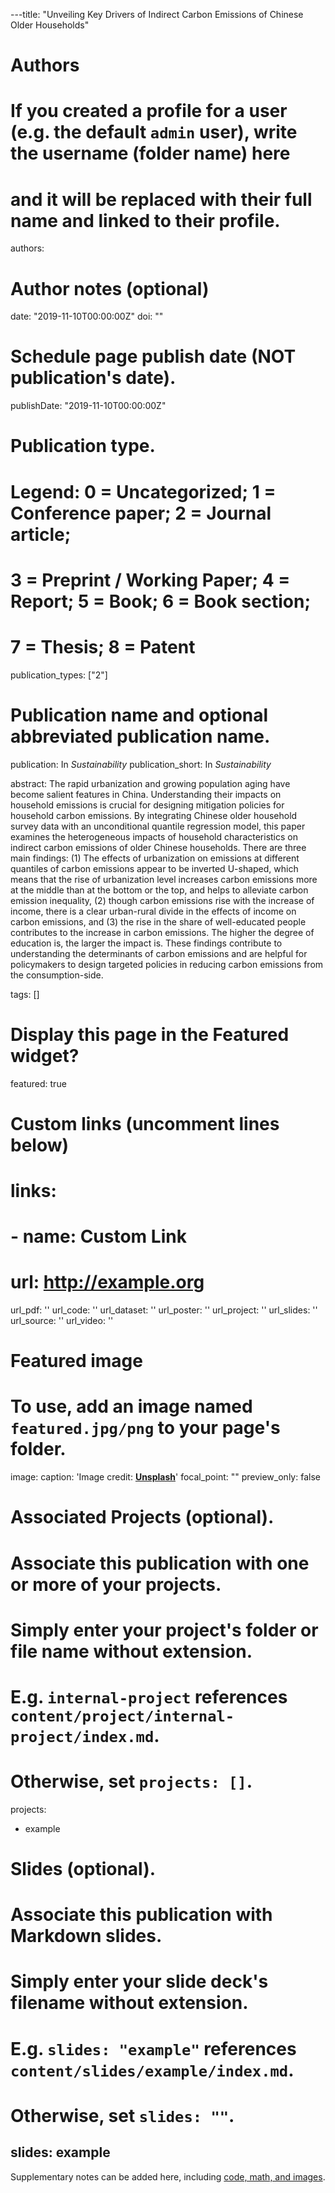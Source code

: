 ---title: "Unveiling Key Drivers of Indirect Carbon Emissions of Chinese Older Households"

# Authors
# If you created a profile for a user (e.g. the default `admin` user), write the username (folder name) here 
# and it will be replaced with their full name and linked to their profile.
authors:


# Author notes (optional)



date: "2019-11-10T00:00:00Z"
doi: ""

# Schedule page publish date (NOT publication's date).
publishDate: "2019-11-10T00:00:00Z"

# Publication type.
# Legend: 0 = Uncategorized; 1 = Conference paper; 2 = Journal article;
# 3 = Preprint / Working Paper; 4 = Report; 5 = Book; 6 = Book section;
# 7 = Thesis; 8 = Patent
publication_types: ["2"]

# Publication name and optional abbreviated publication name.
publication: In *Sustainability*
publication_short: In *Sustainability*

abstract: The rapid urbanization and growing population aging have become salient features in China. Understanding their impacts on household emissions is crucial for designing mitigation policies for household carbon emissions. By integrating Chinese older household survey data with an unconditional quantile regression model, this paper examines the heterogeneous impacts of household characteristics on indirect carbon emissions of older Chinese households. There are three main findings: (1) The effects of urbanization on emissions at different quantiles of carbon emissions appear to be inverted U-shaped, which means that the rise of urbanization level increases carbon emissions more at the middle than at the bottom or the top, and helps to alleviate carbon emission inequality, (2) though carbon emissions rise with the increase of income, there is a clear urban-rural divide in the effects of income on carbon emissions, and (3) the rise in the share of well-educated people contributes to the increase in carbon emissions. The higher the degree of education is, the larger the impact is. These findings contribute to understanding the determinants of carbon emissions and are helpful for policymakers to design targeted policies in reducing carbon emissions from the consumption-side.


tags: []

# Display this page in the Featured widget?
featured: true

# Custom links (uncomment lines below)
# links:
# - name: Custom Link
#   url: http://example.org

url_pdf: ''
url_code: ''
url_dataset: ''
url_poster: ''
url_project: ''
url_slides: ''
url_source: ''
url_video: ''

# Featured image
# To use, add an image named `featured.jpg/png` to your page's folder. 
image:
  caption: 'Image credit: [**Unsplash**](https://unsplash.com/photos/pLCdAaMFLTE)'
  focal_point: ""
  preview_only: false

# Associated Projects (optional).
#   Associate this publication with one or more of your projects.
#   Simply enter your project's folder or file name without extension.
#   E.g. `internal-project` references `content/project/internal-project/index.md`.
#   Otherwise, set `projects: []`.
projects:
- example

# Slides (optional).
#   Associate this publication with Markdown slides.
#   Simply enter your slide deck's filename without extension.
#   E.g. `slides: "example"` references `content/slides/example/index.md`.
#   Otherwise, set `slides: ""`.
slides: example
---



Supplementary notes can be added here, including [code, math, and images](https://wowchemy.com/docs/writing-markdown-latex/).
